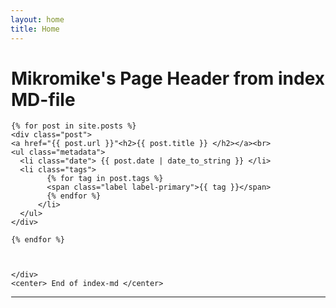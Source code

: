 ```yaml
---
layout: home
title: Home
---
```


<div style="margin-left:1px">


  <div class="w3-container w3-blue">
    <h1>Mikromike's Page Header from index MD-file</h1>
    </div>

    {% for post in site.posts %}
    <div class="post">
    <a href="{{ post.url }}"<h2>{{ post.title }} </h2></a><br>
    <ul class="metadata">
      <li class="date"> {{ post.date | date_to_string }} </li>
      <li class="tags">
            {% for tag in post.tags %}
            <span class="label label-primary">{{ tag }}</span>
            {% endfor %}
          </li>
      </ul>
    </div>

    {% endfor %}



    </div>
    <center> End of index-md </center>
<hr>   
</div>
